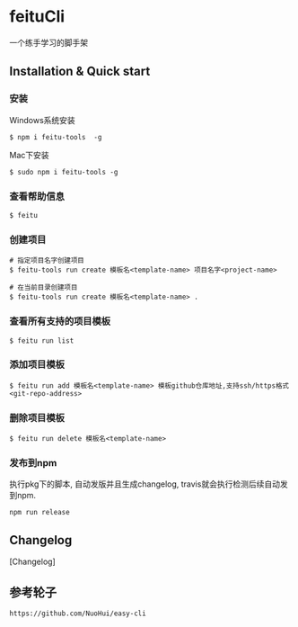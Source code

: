 # feituCli

一个练手学习的脚手架

## Installation & Quick start

### 安装

Windows系统安装
```
$ npm i feitu-tools  -g
```

Mac下安装
```
$ sudo npm i feitu-tools -g
```

### 查看帮助信息

```
$ feitu
```


### 创建项目

```
# 指定项目名字创建项目
$ feitu-tools run create 模板名<template-name> 项目名字<project-name>

# 在当前目录创建项目
$ feitu-tools run create 模板名<template-name> .
```

### 查看所有支持的项目模板

```
$ feitu run list
```

### 添加项目模板

```
$ feitu run add 模板名<template-name> 模板github仓库地址,支持ssh/https格式<git-repo-address>
```

### 删除项目模板

```
$ feitu run delete 模板名<template-name>
```

### 发布到npm

执行pkg下的脚本, 自动发版并且生成changelog, travis就会执行检测后续自动发到npm.
```
npm run release
```


## Changelog

[Changelog]

## 参考轮子

```
https://github.com/NuoHui/easy-cli
```

